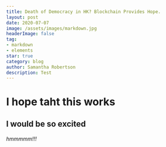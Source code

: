 ```yaml
---
title: Death of Democracy in HK? Blockchain Provides Hope. 
layout: post
date: 2020-07-07
image: /assets/images/markdown.jpg
headerImage: false
tag:
- markdown
- elements
star: true
category: blog
author: Samantha Robertson 
description: Test 
---
```


# I hope taht this works 
## I would be so excited 
###### hmmmmm!!! 
